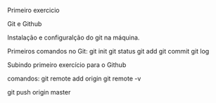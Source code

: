 Primeiro exercicio

Git e Github

Instalação e configuralção do git na máquina.

Primeiros comandos no Git:
	git init
	git status
	git add 
	git commit
	git log

Subindo primeiro exercício para o Github

comandos:
	git remote add origin
	git remote -v

git push origin master
